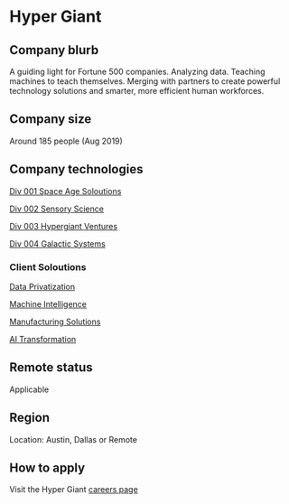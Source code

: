 # Hyper Giant

## Company blurb
A guiding light for Fortune 500 companies. Analyzing data. Teaching machines to teach themselves. Merging with partners to create powerful technology solutions and smarter, more efficient human workforces.

## Company size
Around 185 people (Aug 2019) 


## Company technologies
[Div 001 Space Age Soloutions](https://www.hypergiant.com/divisions/space-age-solutions/)

[Div 002 Sensory Science](https://www.hypergiant.com/divisions/sensory-sciences/)

[Div 003 Hypergiant Ventures](https://www.hypergiant.com/divisions/machine-learning-startups/)

[Div 004 Galactic Systems](https://www.hypergiant.com/divisions/galactic/)


### Client Soloutions
[Data Privatization](https://www.hypergiant.com/data-privatization-the-why-and-how-of-turning-users-into-their-own-data-guardians/)

[Machine Intelligence](https://www.hypergiant.com/machine-intelligence-solution-based-strategy/)

[Manufacturing Solutions](https://www.hypergiant.com/manufacturing-solutions/)

[AI Transformation](https://www.hypergiant.com/ai-transformation/)


## Remote status
Applicable

## Region
Location: Austin, Dallas or Remote

## How to apply
Visit the Hyper Giant [careers page](https://www.hypergiant.com/careers/)